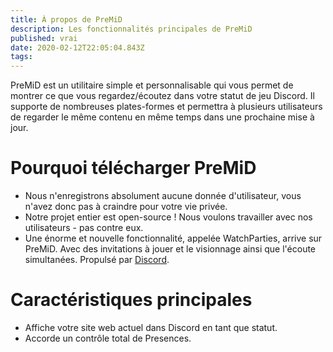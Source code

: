 ```yaml
---
title: À propos de PreMiD
description: Les fonctionnalités principales de PreMiD
published: vrai
date: 2020-02-12T22:05:04.843Z
tags:
---
```


PreMiD est un utilitaire simple et personnalisable qui vous permet de montrer ce que vous regardez/écoutez dans votre statut de jeu Discord. Il supporte de nombreuses plates-formes et permettra à plusieurs utilisateurs de regarder le même contenu en même temps dans une prochaine mise à jour.

# Pourquoi télécharger PreMiD
- Nous n'enregistrons absolument aucune donnée d'utilisateur, vous n'avez donc pas à craindre pour votre vie privée.
- Notre projet entier est open-source ! Nous voulons travailler avec nos utilisateurs - pas contre eux.
- Une énorme et nouvelle fonctionnalité, appelée WatchParties, arrive sur PreMiD. Avec des invitations à jouer et le visionnage ainsi que l'écoute simultanées. Propulsé par [Discord](https://discordapp.com/).

# Caractéristiques principales
- Affiche votre site web actuel dans Discord en tant que statut.
- Accorde un contrôle total de Presences.